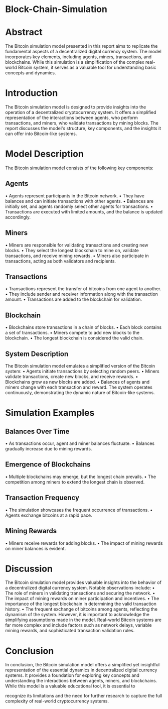 # Block-Chain-Simulation

# Abstract
The Bitcoin simulation model presented in this report aims to replicate the fundamental aspects of a decentralized digital currency system. The model incorporates key elements, including agents, miners, transactions, and blockchains. While this simulation is a simplification of the complex real-world Bitcoin system, it serves as a valuable tool for understanding basic concepts and dynamics.

# Introduction
The Bitcoin simulation model is designed to provide insights into the operation of a decentralized cryptocurrency system. It offers a simplified representation of the interactions between agents, who perform transactions, and miners, who validate transactions by mining blocks. The report discusses the model's structure, key components, and the insights it can offer into Bitcoin-like systems.

# Model Description
The Bitcoin simulation model consists of the following key components:
## Agents
  • Agents represent participants in the Bitcoin network.
  • They have balances and can initiate transactions with other agents.
  • Balances are initially set, and agents randomly select other agents for transactions.
  • Transactions are executed with limited amounts, and the balance is updated
accordingly.
## Miners
  • Miners are responsible for validating transactions and creating new blocks.
  • They select the longest blockchain to mine on, validate transactions, and receive
mining rewards.
  • Miners also participate in transactions, acting as both validators and recipients.
## Transactions
  • Transactions represent the transfer of bitcoins from one agent to another.
  • They include sender and receiver information along with the transaction amount.
  • Transactions are added to the blockchain for validation.
## Blockchain
  • Blockchains store transactions in a chain of blocks.
  • Each block contains a set of transactions.
  • Miners compete to add new blocks to the blockchain.
  • The longest blockchain is considered the valid chain.
## System Description
The Bitcoin simulation model emulates a simplified version of the Bitcoin system:
  • Agents initiate transactions by selecting random peers.
  • Miners validate transactions, create new blocks, and receive rewards.
  • Blockchains grow as new blocks are added.
  • Balances of agents and miners change with each transaction and reward.
The system operates continuously, demonstrating the dynamic nature of Bitcoin-like systems.

# Simulation Examples
## Balances Over Time
  • As transactions occur, agent and miner balances fluctuate.
  • Balances gradually increase due to mining rewards.
## Emergence of Blockchains
  • Multiple blockchains may emerge, but the longest chain prevails.
  • The competition among miners to extend the longest chain is observed.
## Transaction Frequency
  • The simulation showcases the frequent occurrence of transactions.
  • Agents exchange bitcoins at a rapid pace.
## Mining Rewards
  • Miners receive rewards for adding blocks.
  • The impact of mining rewards on miner balances is evident.
# Discussion
The Bitcoin simulation model provides valuable insights into the behavior of a decentralized digital currency system. Notable observations include:
  • The role of miners in validating transactions and securing the network.
  • The impact of mining rewards on miner participation and incentives.
  • The importance of the longest blockchain in determining the valid transaction history.
  • The frequent exchange of bitcoins among agents, reflecting the dynamism of the system.
However, it is important to acknowledge the simplifying assumptions made in the model. Real-world Bitcoin systems are far more complex and include factors such as network delays, variable mining rewards, and sophisticated transaction validation rules.
# Conclusion
In conclusion, the Bitcoin simulation model offers a simplified yet insightful representation of the essential dynamics in decentralized digital currency systems. It provides a foundation for exploring key concepts and understanding the interactions between agents, miners, and blockchains. While this model is a valuable educational tool, it is essential to

recognize its limitations and the need for further research to capture the full complexity of real-world cryptocurrency systems.
